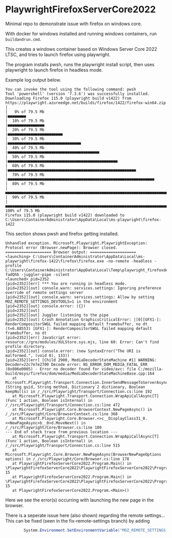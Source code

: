 # PlaywrightFirefoxServerCore2022
Minimal repo to demonstrate issue with firefox on windows core.


With docker for windows installed and running windows containers, run `buildandrun.cmd`.

This creates a windows container based on Windows Server Core 2022 LTSC, and tries to launch firefox using playwright.

The program installs pwsh, runs the playwright install script, then uses playwright to launch firefox in headless mode.

Example log output below.

```batch
You can invoke the tool using the following command: pwsh
Tool 'powershell' (version '7.3.6') was successfully installed.
Downloading Firefox 115.0 (playwright build v1422) from https://playwright.azureedge.net/builds/firefox/1422/firefox-win64.zip
|                                                                                |   0% of 79.5 Mb
|■■■■■■■■                                                                        |  10% of 79.5 Mb
|■■■■■■■■■■■■■■■■                                                                |  20% of 79.5 Mb
|■■■■■■■■■■■■■■■■■■■■■■■■                                                        |  30% of 79.5 Mb
|■■■■■■■■■■■■■■■■■■■■■■■■■■■■■■■■                                                |  40% of 79.5 Mb
|■■■■■■■■■■■■■■■■■■■■■■■■■■■■■■■■■■■■■■■■                                        |  50% of 79.5 Mb
|■■■■■■■■■■■■■■■■■■■■■■■■■■■■■■■■■■■■■■■■■■■■■■■■                                |  60% of 79.5 Mb
|■■■■■■■■■■■■■■■■■■■■■■■■■■■■■■■■■■■■■■■■■■■■■■■■■■■■■■■■                        |  70% of 79.5 Mb
|■■■■■■■■■■■■■■■■■■■■■■■■■■■■■■■■■■■■■■■■■■■■■■■■■■■■■■■■■■■■■■■■                |  80% of 79.5 Mb
|■■■■■■■■■■■■■■■■■■■■■■■■■■■■■■■■■■■■■■■■■■■■■■■■■■■■■■■■■■■■■■■■■■■■■■■■        |  90% of 79.5 Mb
|■■■■■■■■■■■■■■■■■■■■■■■■■■■■■■■■■■■■■■■■■■■■■■■■■■■■■■■■■■■■■■■■■■■■■■■■■■■■■■■■| 100% of 79.5 Mb
Firefox 115.0 (playwright build v1422) downloaded to C:\Users\ContainerAdministrator\AppData\Local\ms-playwright\firefox-1422
```
This section shows pwsh and firefox getting installed.

```batch
Unhandled exception. Microsoft.Playwright.PlaywrightException: Protocol error (Browser.newPage): Browser closed.
==================== Browser output: ====================
<launching> C:\Users\ContainerAdministrator\AppData\Local\ms-playwright\firefox-1422\firefox\firefox.exe -no-remote -headless -profile C:\Users\ContainerAdministrator\AppData\Local\Temp\playwright_firefoxdev_profile-fadQhb -juggler-pipe -silent
<launched> pid=2352
[pid=2352][err] *** You are running in headless mode.
[pid=2352][out] console.warn: services.settings: Ignoring preference override of remote settings server
[pid=2352][out] console.warn: services.settings: Allow by setting MOZ_REMOTE_SETTINGS_DEVTOOLS=1 in the environment
[pid=2352][out] console.error: ({})
[pid=2352][out]
[pid=2352][out] Juggler listening to the pipe
[pid=2352][out] Crash Annotation GraphicsCriticalError: |[0][GFX1-]: RenderCompositorSWGL failed mapping default framebuffer, no dt (t=6.88553) [GFX1-]: RenderCompositorSWGL failed mapping default framebuffer, no dt
[pid=2352][err] JavaScript error: resource://gre/modules/XULStore.sys.mjs, line 60: Error: Can't find profile directory.
[pid=2352][out] console.error: (new SyntaxError("The URI is malformed.", (void 0), 133))
[pid=2352][err] [Child 2900, MediaDecoderStateMachine #1] WARNING: Decoder=22c7e7e2700 Decode error: NS_ERROR_DOM_MEDIA_FATAL_ERR (0x806e0005) - Error no decoder found for video/avc: file C:/mozilla-build/msys/firefox/dom/media/MediaDecoderStateMachineBase.cpp:164
   at Microsoft.Playwright.Transport.Connection.InnerSendMessageToServerAsync[T](String guid, String method, Dictionary`2 dictionary, Boolean keepNulls) in /_/src/Playwright/Transport/Connection.cs:line 192
   at Microsoft.Playwright.Transport.Connection.WrapApiCallAsync[T](Func`1 action, Boolean isInternal) in /_/src/Playwright/Transport/Connection.cs:line 472
   at Microsoft.Playwright.Core.BrowserContext.NewPageAsync() in /_/src/Playwright/Core/BrowserContext.cs:line 368
   at Microsoft.Playwright.Core.Browser.<>c__DisplayClass31_0.<<NewPageAsync>b__0>d.MoveNext() in /_/src/Playwright/Core/Browser.cs:line 180
--- End of stack trace from previous location ---
   at Microsoft.Playwright.Transport.Connection.WrapApiCallAsync[T](Func`1 action, Boolean isInternal) in /_/src/Playwright/Transport/Connection.cs:line 515
   at Microsoft.Playwright.Core.Browser.NewPageAsync(BrowserNewPageOptions options) in /_/src/Playwright/Core/Browser.cs:line 178
   at PlaywrightFirefoxServerCore2022.Program.Main() in \PlaywrightFirefoxServerCore2022\PlaywrightFirefoxServerCore2022\Program.cs:line 15
   at PlaywrightFirefoxServerCore2022.Program.Main() in \PlaywrightFirefoxServerCore2022\PlaywrightFirefoxServerCore2022\Program.cs:line 15
   at PlaywrightFirefoxServerCore2022.Program.<Main>()
```
Here we see the error(s) occurring with launching the new page in the browser.

There is a seperate issue here (also shown) regarding the remote settings...
This can be fixed (seen in the fix-remote-settings branch) by adding
```cs
        System.Environment.SetEnvironmentVariable("MOZ_REMOTE_SETTINGS_DEVTOOLS", "1");
```
